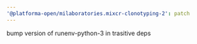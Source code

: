 ```yaml
---
'@platforma-open/milaboratories.mixcr-clonotyping-2': patch
---
```


bump version of runenv-python-3 in trasitive deps
